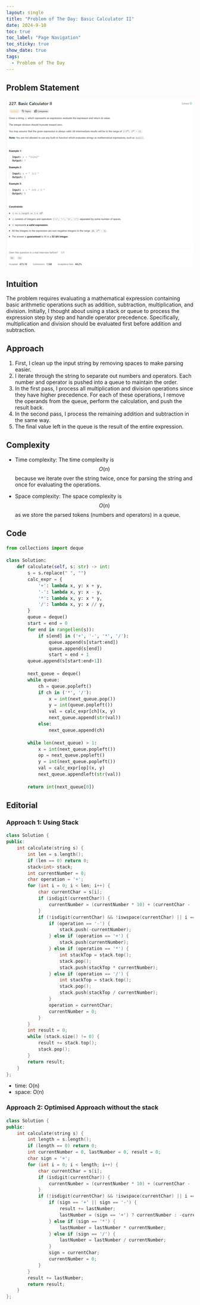 ```yaml
---
layout: single
title: "Problem of The Day: Basic Calculator II"
date: 2024-9-10
toc: true
toc_label: "Page Navigation"
toc_sticky: true
show_date: true
tags:
  - Problem of The Day
---
```


## Problem Statement

![problem](/assets/images/2024-09-10_20-40-04-problem-227.png)

## Intuition

The problem requires evaluating a mathematical expression containing basic arithmetic operations such as addition, subtraction, multiplication, and division. Initially, I thought about using a stack or queue to process the expression step by step and handle operator precedence. Specifically, multiplication and division should be evaluated first before addition and subtraction.

## Approach

1. First, I clean up the input string by removing spaces to make parsing easier.
2. I iterate through the string to separate out numbers and operators. Each number and operator is pushed into a queue to maintain the order.
3. In the first pass, I process all multiplication and division operations since they have higher precedence. For each of these operations, I remove the operands from the queue, perform the calculation, and push the result back.
4. In the second pass, I process the remaining addition and subtraction in the same way.
5. The final value left in the queue is the result of the entire expression.

## Complexity

- Time complexity:
  The time complexity is $$O(n)$$ because we iterate over the string twice, once for parsing the string and once for evaluating the operations.

- Space complexity:
  The space complexity is $$O(n)$$ as we store the parsed tokens (numbers and operators) in a queue.

## Code

```python
from collections import deque

class Solution:
    def calculate(self, s: str) -> int:
        s = s.replace(" ", "")
        calc_expr = {
            '+': lambda x, y: x + y,
            '-': lambda x, y: x - y,
            '*': lambda x, y: x * y,
            '/': lambda x, y: x // y,
        }
        queue = deque()
        start = end = 0
        for end in range(len(s)):
            if s[end] in ('+', '-', '*', '/'):
                queue.append(s[start:end])
                queue.append(s[end])
                start = end + 1
        queue.append(s[start:end+1])

        next_queue = deque()
        while queue:
            ch = queue.popleft()
            if ch in ('*', '/'):
                x = int(next_queue.pop())
                y = int(queue.popleft())
                val = calc_expr[ch](x, y)
                next_queue.append(str(val))
            else:
                next_queue.append(ch)

        while len(next_queue) > 1:
            x = int(next_queue.popleft())
            op = next_queue.popleft()
            y = int(next_queue.popleft())
            val = calc_expr[op](x, y)
            next_queue.appendleft(str(val))

        return int(next_queue[0])
```

## Editorial

### Approach 1: Using Stack

```cpp
class Solution {
public:
    int calculate(string s) {
        int len = s.length();
        if (len == 0) return 0;
        stack<int> stack;
        int currentNumber = 0;
        char operation = '+';
        for (int i = 0; i < len; i++) {
            char currentChar = s[i];
            if (isdigit(currentChar)) {
                currentNumber = (currentNumber * 10) + (currentChar - '0');
            }
            if (!isdigit(currentChar) && !iswspace(currentChar) || i == len - 1) {
                if (operation == '-') {
                    stack.push(-currentNumber);
                } else if (operation == '+') {
                    stack.push(currentNumber);
                } else if (operation == '*') {
                    int stackTop = stack.top();
                    stack.pop();
                    stack.push(stackTop * currentNumber);
                } else if (operation == '/') {
                    int stackTop = stack.top();
                    stack.pop();
                    stack.push(stackTop / currentNumber);
                }
                operation = currentChar;
                currentNumber = 0;
            }
        }
        int result = 0;
        while (stack.size() != 0) {
            result += stack.top();
            stack.pop();
        }
        return result;
    }
};
```

- time: O(n)
- space: O(n)

### Approach 2: Optimised Approach without the stack

```cpp
class Solution {
public:
    int calculate(string s) {
        int length = s.length();
        if (length == 0) return 0;
        int currentNumber = 0, lastNumber = 0, result = 0;
        char sign = '+';
        for (int i = 0; i < length; i++) {
            char currentChar = s[i];
            if (isdigit(currentChar)) {
                currentNumber = (currentNumber * 10) + (currentChar - '0');
            }
            if (!isdigit(currentChar) && !iswspace(currentChar) || i == length - 1) {
                if (sign == '+' || sign == '-') {
                    result += lastNumber;
                    lastNumber = (sign == '+') ? currentNumber : -currentNumber;
                } else if (sign == '*') {
                    lastNumber = lastNumber * currentNumber;
                } else if (sign == '/') {
                    lastNumber = lastNumber / currentNumber;
                }
                sign = currentChar;
                currentNumber = 0;
            }
        }
        result += lastNumber;
        return result;
    }
};
```
